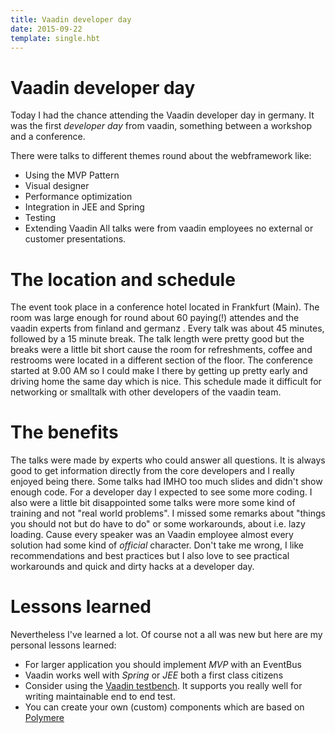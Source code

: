 ```yaml
---
title: Vaadin developer day
date: 2015-09-22
template: single.hbt
---
```

# Vaadin developer day

Today I had the chance attending the Vaadin developer day in germany. It was the first *developer day* from vaadin, something between a workshop and a conference. 

There were talks to different themes round about the webframework like:
* Using the MVP Pattern
* Visual designer
* Performance optimization
* Integration in JEE and Spring
* Testing
* Extending Vaadin
All talks were from vaadin employees no external or customer presentations.

# The location and schedule
The event took place in a conference hotel located in Frankfurt (Main). The room was large enough for round about 60 paying(!) attendes and the vaadin experts from finland and germanz . Every talk was about 45 minutes, followed by a 15 minute break. The talk length were pretty good but the breaks were a little bit short cause the room for refreshments, coffee and restrooms were located in a different section of the floor. The conference started at 9.00 AM so I could make I there by getting up pretty early and driving home the same day which is nice. This schedule made it difficult for networking or smalltalk with other developers of the vaadin team.
 
# The benefits
The talks were made by experts who could answer all questions. It is always good to get information directly from the core  developers and I really enjoyed being there. Some talks had IMHO too much slides and didn't show enough code. For a developer day I expected to see some more coding. I also were a little bit disappointed some talks were more some kind of training and not "real world problems". I missed some remarks about "things you should not but do have to do" or some workarounds, about i.e. lazy loading. Cause every speaker was an Vaadin employee almost every solution had some kind of *official* character. Don't take me wrong, I like recommendations and best practices but I also love to see practical workarounds and quick and dirty hacks at a developer day.

# Lessons learned
Nevertheless I've learned a lot. Of course not a all was new but here are my personal lessons learned:
* For larger application you should implement _MVP_ with an EventBus
* Vaadin works well with *Spring* or *JEE* both a first class citizens
* Consider using the [Vaadin testbench](https://vaadin.com/add-ons/testbench). It supports you really well for writing maintainable end to end test.
* You can create your own (custom) components which are based on [Polymere](https://www.polymer-project.org/1.0/)

